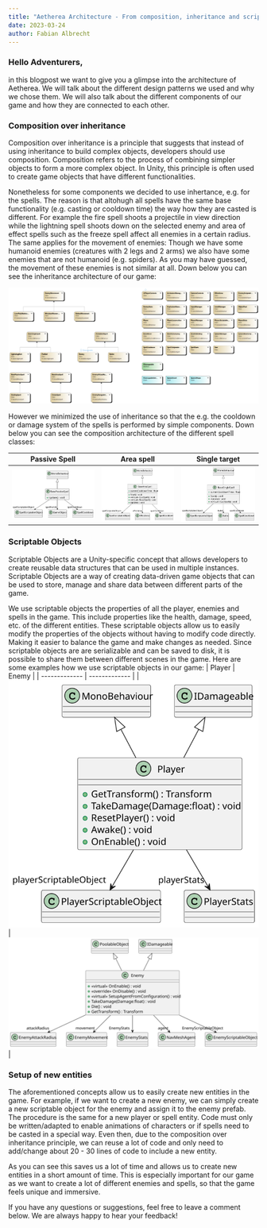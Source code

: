 ```yaml
---
title: "Aetherea Architecture - From composition, inheritance and scriptable objects"
date: 2023-03-24
author: Fabian Albrecht
---
```

### Hello Adventurers,

in this blogpost we want to give you a glimpse into the architecture of Aetherea. We will talk about the different design patterns we used and why we chose them. We will also talk about the different components of our game and how they are connected to each other.

### Composition over inheritance
Composition over inheritance is a principle that suggests that instead of using inheritance to build complex objects, developers should use composition. Composition refers to the process of combining simpler objects to form a more complex object. In Unity, this principle is often used to create game objects that have different functionalities.

Nonetheless for some components we decided to use inhertance, e.g. for the spells. The reason is that altohugh all spells have the same base functionality (e.g. casting or cooldown time) the way how they are casted is different. For example the fire spell shoots a projectile in view direction while the lightning spell shoots down on the selected enemy and area of effect spells such as the freeze spell affect all enemies in a certain radius.
The same applies for the movement of enemies: Though we have some humanoid enemies (creatures with 2 legs and 2 arms) we also have some enemies that are not humanoid (e.g. spiders). As you may have guessed, the movement of these enemies is not similar at all. Down below you can see the inheritance architecture of our game:

![Inheritance architecture](/architecture/AethereaGame.png)

However we minimized the use of inheritance so that the e.g. the cooldown or damage system of the spells is performed by simple components. Down below you can see the composition architecture of the different spell classes:

|  Passive Spell  | Area spell  | Single target |
| ------------- | ------------- | ------------- |
| ![](/architecture/BasePassiveSpell.svg)  | ![](/architecture/BaseAreaSpell.svg)  | ![](/architecture/BaseSingleSpell.svg) | 

### Scriptable Objects

Scriptable Objects are a Unity-specific concept that allows developers to create reusable data structures that can be used in multiple instances. Scriptable Objects are a way of creating data-driven game objects that can be used to store, manage and share data between different parts of the game.

We use scriptable objects the properties of all the player, enemies and spells in the game. This include properties like the health, damage, speed, etc. of the different entities. 
These scriptable objects allow us to easily modify the properties of the objects without having to modify code directly. Making it easier to balance the game and make changes as needed. Since scriptable objects are are serializable and can be saved to disk, it is possible to share them between different scenes in the game. Here are some examples how we use scriptable objects in our game: 
|  Player       | Enemy         |
| ------------- | ------------- |
| ![](/architecture/Player.svg) | ![](/architecture/Enemy.svg)  |

### Setup of new entities

The aforementioned concepts allow us to easily create new entities in the game. For example, if we want to create a new enemy, we can simply create a new scriptable object for the enemy and assign it to the enemy prefab. The procedure is the same for a new player or spell entity. Code must only be written/adapted to enable animations of characters or if spells need to be casted in a special way. Even then, due to the composition over inheritance principle, we can reuse a lot of code and only need to add/change about 20 - 30 lines of code to include a new entity.

As you can see this saves us a lot of time and allows us to create new entities in a short amount of time. This is especially important for our game as we want to create a lot of different enemies and spells, so that the game feels unique and immersive.

If you have any questions or suggestions, feel free to leave a comment below. We are always happy to hear your feedback!